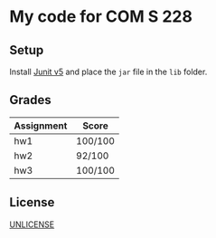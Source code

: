 # My code for COM S 228

## Setup

Install [Junit v5](https://junit.org/junit5/) and place the `jar` file in the
`lib` folder.

## Grades

| Assignment | Score   |
| ---------- | ------- |
| hw1        | 100/100 |
| hw2        | 92/100  |
| hw3        | 100/100 |

## License

[UNLICENSE](./UNLICENSE)
